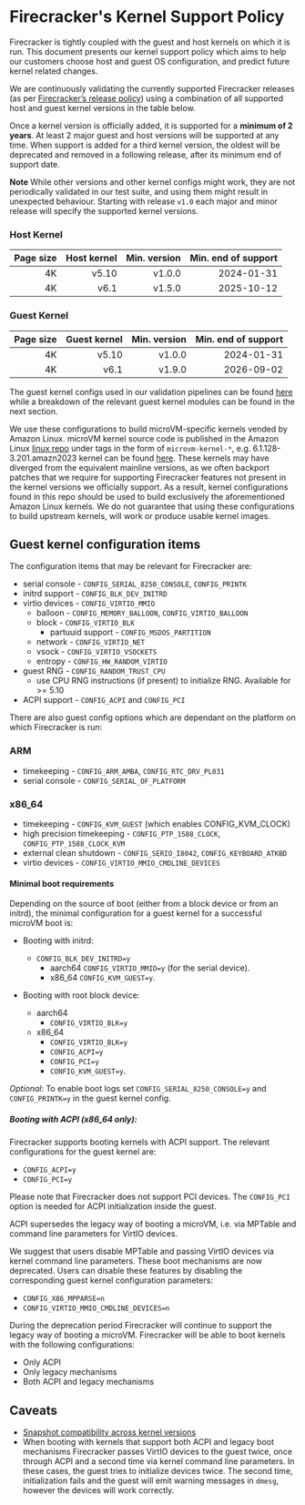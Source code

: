 # Firecracker's Kernel Support Policy

Firecracker is tightly coupled with the guest and host kernels on which it is
run. This document presents our kernel support policy which aims to help our
customers choose host and guest OS configuration, and predict future kernel
related changes.

We are continuously validating the currently supported Firecracker releases (as
per [Firecracker’s release policy](../docs/RELEASE_POLICY.md)) using a
combination of all supported host and guest kernel versions in the table below.

Once a kernel version is officially added, it is supported for a **minimum of 2
years**. At least 2 major guest and host versions will be supported at any time.
When support is added for a third kernel version, the oldest will be deprecated
and removed in a following release, after its minimum end of support date.

**Note** While other versions and other kernel configs might work, they are not
periodically validated in our test suite, and using them might result in
unexpected behaviour. Starting with release `v1.0` each major and minor release
will specify the supported kernel versions.

### Host Kernel

| Page size | Host kernel | Min. version | Min. end of support |
| --------: | ----------: | -----------: | ------------------: |
|        4K |       v5.10 |       v1.0.0 |          2024-01-31 |
|        4K |        v6.1 |       v1.5.0 |          2025-10-12 |

### Guest Kernel

| Page size | Guest kernel | Min. version | Min. end of support |
| --------: | -----------: | -----------: | ------------------: |
|        4K |        v5.10 |       v1.0.0 |          2024-01-31 |
|        4K |         v6.1 |       v1.9.0 |          2026-09-02 |

The guest kernel configs used in our validation pipelines can be found
[here](../resources/guest_configs/) while a breakdown of the relevant guest
kernel modules can be found in the next section.

We use these configurations to build microVM-specific kernels vended by Amazon
Linux. microVM kernel source code is published in the Amazon Linux
[linux repo](https://github.com/amazonlinux/linux) under tags in the form of
`microvm-kernel-*`, e.g. 6.1.128-3.201.amazn2023 kernel can be found
[here](https://github.com/amazonlinux/linux/tree/microvm-kernel-6.1.128-3.201.amzn2023).
These kernels may have diverged from the equivalent mainline versions, as we
often backport patches that we require for supporting Firecracker features not
present in the kernel versions we officially support. As a result, kernel
configurations found in this repo should be used to build exclusively the
aforementioned Amazon Linux kernels. We do not guarantee that using these
configurations to build upstream kernels, will work or produce usable kernel
images.

## Guest kernel configuration items

The configuration items that may be relevant for Firecracker are:

- serial console - `CONFIG_SERIAL_8250_CONSOLE`, `CONFIG_PRINTK`
- initrd support - `CONFIG_BLK_DEV_INITRD`
- virtio devices - `CONFIG_VIRTIO_MMIO`
  - balloon - `CONFIG_MEMORY_BALLOON`, `CONFIG_VIRTIO_BALLOON`
  - block - `CONFIG_VIRTIO_BLK`
    - partuuid support - `CONFIG_MSDOS_PARTITION`
  - network - `CONFIG_VIRTIO_NET`
  - vsock - `CONFIG_VIRTIO_VSOCKETS`
  - entropy - `CONFIG_HW_RANDOM_VIRTIO`
- guest RNG - `CONFIG_RANDOM_TRUST_CPU`
  - use CPU RNG instructions (if present) to initialize RNG. Available for >=
    5.10
- ACPI support - `CONFIG_ACPI` and `CONFIG_PCI`

There are also guest config options which are dependant on the platform on which
Firecracker is run:

### ARM

- timekeeping - `CONFIG_ARM_AMBA`, `CONFIG_RTC_DRV_PL031`
- serial console - `CONFIG_SERIAL_OF_PLATFORM`

### x86_64

- timekeeping - `CONFIG_KVM_GUEST` (which enables CONFIG_KVM_CLOCK)
- high precision timekeeping - `CONFIG_PTP_1588_CLOCK`,
  `CONFIG_PTP_1588_CLOCK_KVM`
- external clean shutdown - `CONFIG_SERIO_I8042`, `CONFIG_KEYBOARD_ATKBD`
- virtio devices - `CONFIG_VIRTIO_MMIO_CMDLINE_DEVICES`

#### Minimal boot requirements

Depending on the source of boot (either from a block device or from an initrd),
the minimal configuration for a guest kernel for a successful microVM boot is:

- Booting with initrd:

  - `CONFIG_BLK_DEV_INITRD=y`
    - aarch64 `CONFIG_VIRTIO_MMIO=y` (for the serial device).
    - x86_64 `CONFIG_KVM_GUEST=y`.

- Booting with root block device:

  - aarch64
    - `CONFIG_VIRTIO_BLK=y`
  - x86_64
    - `CONFIG_VIRTIO_BLK=y`
    - `CONFIG_ACPI=y`
    - `CONFIG_PCI=y`
    - `CONFIG_KVM_GUEST=y`.

*Optional*: To enable boot logs set `CONFIG_SERIAL_8250_CONSOLE=y` and
`CONFIG_PRINTK=y` in the guest kernel config.

##### Booting with ACPI (x86_64 only):

Firecracker supports booting kernels with ACPI support. The relevant
configurations for the guest kernel are:

- `CONFIG_ACPI=y`
- `CONFIG_PCI=y`

Please note that Firecracker does not support PCI devices. The `CONFIG_PCI`
option is needed for ACPI initialization inside the guest.

ACPI supersedes the legacy way of booting a microVM, i.e. via MPTable and
command line parameters for VirtIO devices.

We suggest that users disable MPTable and passing VirtIO devices via kernel
command line parameters. These boot mechanisms are now deprecated. Users can
disable these features by disabling the corresponding guest kernel configuration
parameters:

- `CONFIG_X86_MPPARSE=n`
- `CONFIG_VIRTIO_MMIO_CMDLINE_DEVICES=n`

During the deprecation period Firecracker will continue to support the legacy
way of booting a microVM. Firecracker will be able to boot kernels with the
following configurations:

- Only ACPI
- Only legacy mechanisms
- Both ACPI and legacy mechanisms

## Caveats

- [Snapshot compatibility across kernel versions](snapshotting/snapshot-support.md#snapshot-compatibility-across-kernel-versions)
- When booting with kernels that support both ACPI and legacy boot mechanisms
  Firecracker passes VirtIO devices to the guest twice, once through ACPI and a
  second time via kernel command line parameters. In these cases, the guest
  tries to initialize devices twice. The second time, initialization fails and
  the guest will emit warning messages in `dmesg`, however the devices will work
  correctly.
